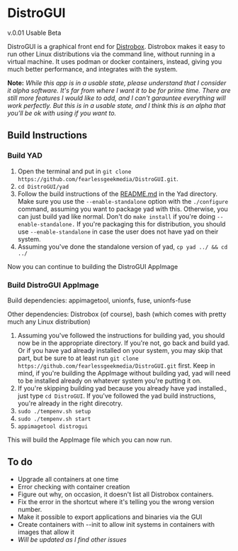 # DistroGUI

v.0.01 Usable Beta

DistroGUI is a graphical front end for [Distrobox](https://github.com/89luca89/distrobox). Distrobox makes it easy to run other Linux distributions via the command line, without running in a virtual machine. It uses podman or docker containers, instead, giving you much better performance, and integrates with the system.

**Note:** *While this app is in a usable state, please understand that I consider it alpha software. It's far from where I want it to be for prime time. There are still more features I would like to add, and I can't garauntee everything will work perfectly. But this is in a usable state, and I think this is an alpha that you'll be ok with using if you want to.*

## Build Instructions

### Build YAD

1. Open the terminal and put in `git clone https://github.com/fearlessgeekmedia/DistroGUI.git`.
2. `cd DistroGUI/yad`
3. Follow the build instructions of the [README.md](./yad/README.md) in the Yad directory. Make sure you use the `--enable-standalone` option with the `./configure` command, assuming you want to package yad with this. Otherwise, you can just build yad like normal. Don't do `make install` if you're doing `--enable-standalone.` If you're packaging this for distribution, you should use `--enable-standalone` in case the user does not have yad on their system.
4. Assuming you've done the standalone version of yad, `cp yad ../ && cd ../`

Now you can continue to building the DistroGUI AppImage

### Build DistroGUI AppImage

Build dependencies: appimagetool, unionfs, fuse, unionfs-fuse

Other dependencies: Distrobox (of course), bash (which comes with pretty much any Linux distribution)

1. Assuming you've followed the instructions for building yad, you should now be in the appropriate directory. If you're not, go back and build yad. Or if you have yad already installed on your system, you may skip that part, but be sure to at least run `git clone https://github.com/fearlessgeekmedia/DistroGUI.git` first. Keep in mind, if you're building the AppImage without building yad, yad will need to be installed already on whatever system you're putting it on.
2. If you're skipping building yad because you already have yad installed., just type `cd DistroGUI`. If you've followed the yad build instructions, you're already in the right direcotry.
3. `sudo ./tempenv.sh setup`
4. `sudo ./tempenv.sh start`
5. `appimagetool distrogui`

This will build the AppImage file which you can now run.

## To do

- Upgrade all containers at one time
- Error checking with container creation
- Figure out why, on occasion, it doesn't list all Distrobox containers.
- Fix the error in the shortcut where it's telling you the wrong version number. 
- Make it possible to export applications and binaries via the GUI
- Create containers with --init to allow init systems in containers with images that allow it
- *Will be updated as I find other issues*

